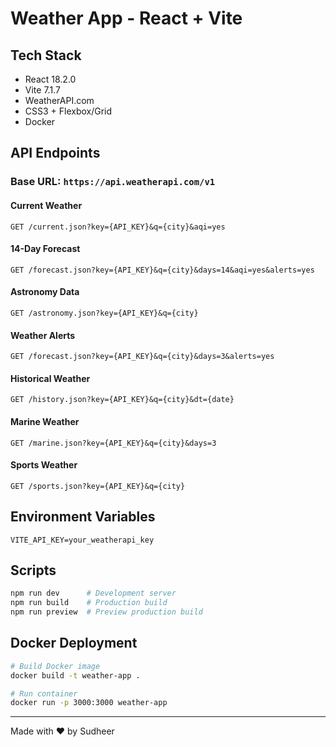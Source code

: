 # Weather App - React + Vite

## Tech Stack
- React 18.2.0
- Vite 7.1.7
- WeatherAPI.com
- CSS3 + Flexbox/Grid
- Docker

## API Endpoints

### Base URL: `https://api.weatherapi.com/v1`

#### Current Weather
```
GET /current.json?key={API_KEY}&q={city}&aqi=yes
```

#### 14-Day Forecast
```
GET /forecast.json?key={API_KEY}&q={city}&days=14&aqi=yes&alerts=yes
```

#### Astronomy Data
```
GET /astronomy.json?key={API_KEY}&q={city}
```

#### Weather Alerts
```
GET /forecast.json?key={API_KEY}&q={city}&days=3&alerts=yes
```

#### Historical Weather
```
GET /history.json?key={API_KEY}&q={city}&dt={date}
```

#### Marine Weather
```
GET /marine.json?key={API_KEY}&q={city}&days=3
```

#### Sports Weather
```
GET /sports.json?key={API_KEY}&q={city}
```

## Environment Variables
```
VITE_API_KEY=your_weatherapi_key
```

## Scripts
```bash
npm run dev      # Development server
npm run build    # Production build
npm run preview  # Preview production build
```

## Docker Deployment
```bash
# Build Docker image
docker build -t weather-app .

# Run container
docker run -p 3000:3000 weather-app
```


---

Made with ❤️ by Sudheer